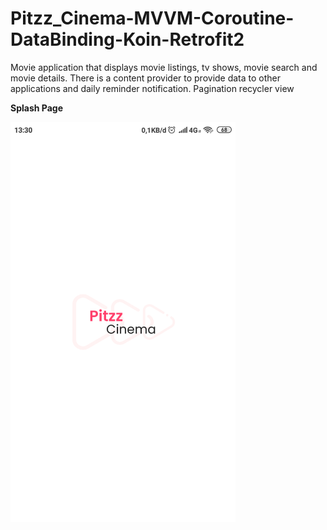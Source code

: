 # Pitzz_Cinema-MVVM-Coroutine-DataBinding-Koin-Retrofit2
Movie application that displays movie listings, tv shows, movie search and movie details. There is a content provider to provide data to other applications and daily reminder notification. Pagination recycler view

<b>Splash Page</b>

<img src="preview/SplashPage.png" width="360" height="640">
